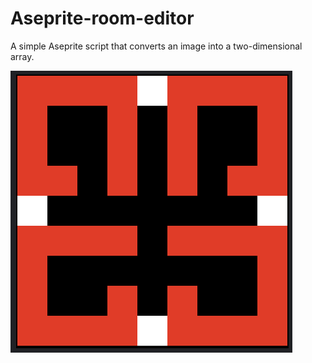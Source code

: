 # Aseprite-room-editor
A simple Aseprite script that converts an image into a two-dimensional array.

![image example](RoomImage.png)

